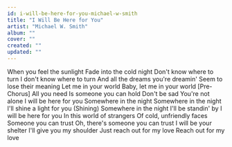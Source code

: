 ```yaml
---
id: i-will-be-here-for-you-michael-w-smith
title: "I Will Be Here for You"
artist: "Michael W. Smith"
album: ""
cover: ""
created: ""
updated: ""
---
```


When you feel the sunlight
Fade into the cold night
Don't know where to turn
I don't know where to turn
And all the dreams you're dreamin'
Seem to lose their meaning
Let me in your world
Baby, let me in your world
[Pre-Chorus]
All you need
Is someone you can hold
Don't be sad
You're not alone
I will be here for you
Somewhere in the night
Somewhere in the night
I'll shine a light for you (Shining)
Somewhere in the night
I'll be standin' by
I will be here for you
In this world of strangers
Of cold, unfriendly faces
Someone you can trust
Oh, there's someone you can trust
I will be your shelter
I'll give you my shoulder
Just reach out for my love
Reach out for my love